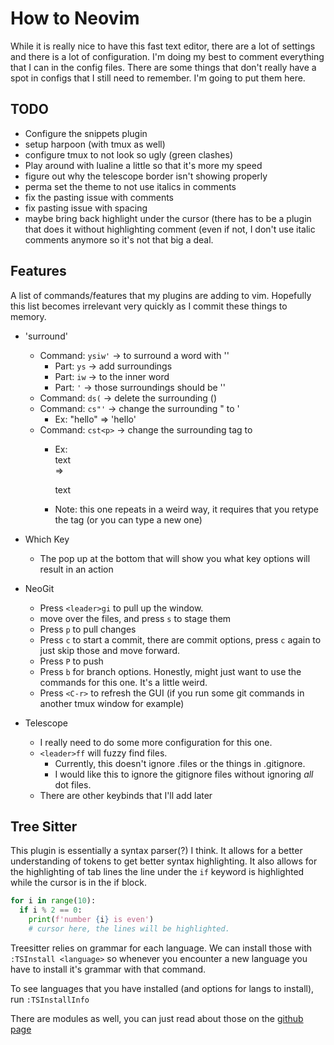 
# How to Neovim 

While it is really nice to have this fast text editor, there are a lot of settings 
and there is a lot of configuration. I'm doing my best to comment everything that I 
can in the config files. There are some things that don't really have a spot in configs 
that I still need to remember. I'm going to put them here. 

## TODO

- Configure the snippets plugin
- setup harpoon (with tmux as well)
- configure tmux to not look so ugly (green clashes)
- Play around with lualine a little so that it's more my speed
- figure out why the telescope border isn't showing properly 
- perma set the theme to not use italics in comments 
- fix the pasting issue with comments 
- fix pasting issue with spacing 
- maybe bring back highlight under the cursor (there has to be a plugin that 
  does it without highlighting comment (even if not, I don't use italic comments 
  anymore so it's not that big a deal. 

## Features 

A list of commands/features that my plugins are adding to vim. Hopefully this list 
becomes irrelevant very quickly as I commit these things to memory. 

- 'surround' 
  - Command: `ysiw'` -> to surround a word with ''
    - Part: `ys` -> add surroundings
    - Part: `iw` ->  to the inner word
    - Part: `'` -> those surroundings should be ''
  - Command: `ds(` -> delete the surrounding ()
  - Command: `cs"'` -> change the surrounding " to ' 
    - Ex: "hello" => 'hello'
  - Command: `cst<p>` -> change the surrounding tag to <p>
    - Ex: <div>text</div> => <p>text</p>
    - Note: this one repeats in a weird way, it requires that you retype the tag (or you can type a new one)

- Which Key 
  - The pop up at the bottom that will show you what key options will result in an action 

- NeoGit 
  - Press `<leader>gi` to pull up the window.
  - move over the files, and press `s` to stage them
  - Press `p` to pull changes
  - Press `c` to start a commit, there are commit options, press `c` again to just skip those and move forward. 
  - Press `P` to push 
  - Press `b` for branch options. Honestly, might just want to use the commands for this one. It's a little weird. 
  - Press `<C-r>` to refresh the GUI (if you run some git commands in another tmux window for example)

- Telescope
  - I really need to do some more configuration for this one. 
  - `<leader>ff` will fuzzy find files. 
    - Currently, this doesn't ignore .files or the things in .gitignore.
    - I would like this to ignore the gitignore files without ignoring _all_ dot files.
  - There are other keybinds that I'll add later


## Tree Sitter 
This plugin is essentially a syntax parser(?) I think. It allows for a better 
understanding of tokens to get better syntax highlighting. It also allows for
the highlighting of tab lines the line under the `if` keyword is highlighted while the 
cursor is in the if block. 
```python 
for i in range(10): 
  if i % 2 == 0:
    print(f'number {i} is even')
    # cursor here, the lines will be highlighted. 
```

Treesitter relies on grammar for each language. We can install those with `:TSInstall <language>`
so whenever you encounter a new language you have to install it's grammar with that command. 

To see languages that you have installed (and options for langs to install), run `:TSInstallInfo` 

There are modules as well, you can just read about those on the [github page](https://github.com/nvim-treesitter/nvim-treesitter)

